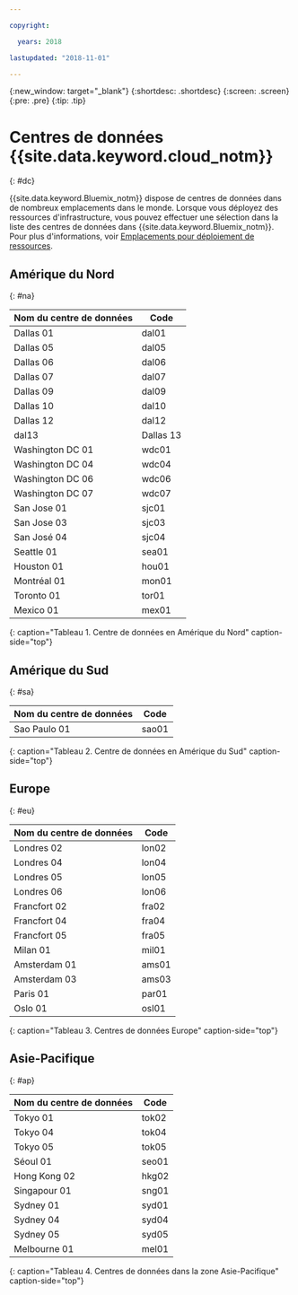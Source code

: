 ```yaml
---

copyright:

  years: 2018

lastupdated: "2018-11-01"

---
```


{:new_window: target="_blank"}
{:shortdesc: .shortdesc}
{:screen: .screen}
{:pre: .pre}
{:tip: .tip}

# Centres de données {{site.data.keyword.cloud_notm}}
{: #dc}

{{site.data.keyword.Bluemix_notm}} dispose de centres de données dans de nombreux emplacements dans le monde. Lorsque vous déployez des ressources d'infrastructure, vous pouvez effectuer une sélection dans la liste des centres de données dans {{site.data.keyword.Bluemix_notm}}. Pour plus d'informations, voir [Emplacements pour déploiement de ressources](ha-regions.html).

## Amérique du Nord
{: #na}

| Nom du centre de données | Code |
|----------|---------|
|Dallas 01|dal01|
|Dallas 05|dal05|
|Dallas 06|dal06|
|Dallas 07|dal07|
|Dallas 09|dal09|
|Dallas 10|dal10|
|Dallas 12|dal12|
|dal13|Dallas 13|
|Washington DC 01|wdc01|
|Washington DC 04|wdc04|
|Washington DC 06|wdc06|
|Washington DC 07|wdc07|
|San Jose 01|sjc01|
|San Jose 03|sjc03|
|San José 04|sjc04|
|Seattle 01|sea01|
|Houston 01|hou01|
|Montréal 01|mon01|
|Toronto 01|tor01|
|Mexico 01|mex01|
{: caption="Tableau 1. Centre de données en Amérique du Nord" caption-side="top"}

## Amérique du Sud
{: #sa}

| Nom du centre de données | Code |
|----------|---------|
|Sao Paulo 01|sao01|
{: caption="Tableau 2. Centre de données en Amérique du Sud" caption-side="top"}

## Europe
{: #eu}

| Nom du centre de données | Code |
|----------|---------|
|Londres 02|lon02|
|Londres 04|lon04|
|Londres 05|lon05|
|Londres 06|lon06|
|Francfort 02|fra02|
|Francfort 04|fra04|
|Francfort 05|fra05|
|Milan 01|mil01|
|Amsterdam 01|ams01|
|Amsterdam 03|ams03|
|Paris 01|par01|
|Oslo 01|osl01|
{: caption="Tableau 3. Centres de données Europe" caption-side="top"}

## Asie-Pacifique
{: #ap}

| Nom du centre de données | Code |
|----------|---------|
|Tokyo 01|tok02|
|Tokyo 04|tok04|
|Tokyo 05|tok05|
|Séoul 01|seo01|
|Hong Kong 02|hkg02|
|Singapour 01|sng01|
|Sydney 01|syd01|
|Sydney 04|syd04|
|Sydney 05|syd05|
|Melbourne 01|mel01|
{: caption="Tableau 4. Centres de données dans la zone Asie-Pacifique" caption-side="top"}
